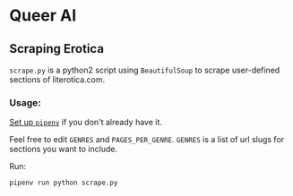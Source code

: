 # Queer AI


## Scraping Erotica
`scrape.py` is a python2 script using `BeautifulSoup` to scrape user-defined sections of literotica.com.

### Usage:
[Set up `pipenv`](http://docs.python-guide.org/en/latest/dev/virtualenvs/) if you don't already have it.

Feel free to edit `GENRES` and `PAGES_PER_GENRE`. `GENRES` is a list of url slugs for sections you want to include.

Run:
```
pipenv run python scrape.py  
```
